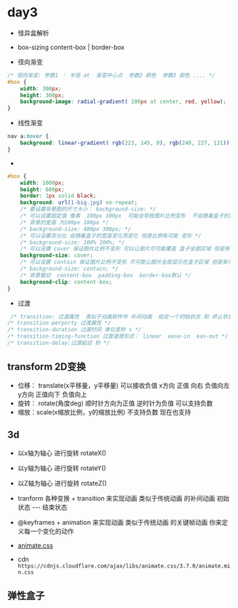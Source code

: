 # day3
* 怪异盒解析
* box-sizing content-box | border-box




* 径向渐变
```css
/* 径向渐变: 参数1 ： 半径 at  渐变中心点  参数2 颜色  参数3 颜色 .... */
#box {
    width: 300px;
    height: 300px;
    background-image: radial-gradient( 100px at center, red, yellow);
} 
```

* 线性渐变
```css
nav a:hover {
    background: linear-gradient( rgb(223, 145, 0), rgb(248, 227, 131));
}
```

*
```css
#box {
    width: 1000px;
    height: 600px;
    border: 1px solid black;
    background: url(1-big.jpg) no-repeat;
    /* 要设置背景图的尺寸大小： background-size: */
    /* 可以设置固定值 像素  100px 100px  可能会导致图片比例变形  不会随着盒子的宽高变化而变化*/
    /* 背景的宽高 为100px 100px */
    /* background-size: 400px 300px; */
    /* 可以设置百分比 会随着盒子的宽高变化而变化 但是比例有可能 变形 */
    /* background-size: 100% 100%; */
    /* 可以设置 cover 保证图片比例不变形 可以让图片尽可能覆盖 盒子全部区域 但是有可能 图片部分区域看不到*/
    background-size: cover;
    /* 可以设置 contain 保证图片比例不变形 尽可能让图片全部显示在盒子区域 但是有可能让盒子出现空白区域 */
    /* background-size: contain; */
    /* 背景裁切  content-box  padding-box  border-box默认 */
    background-clip: content-box;
}
```
* 过渡
```css
 /* transition: 过渡属性  类似于动画软件中 补间动画  给定一个初始状态 和 终止状态  它会自动过渡过去 */
/* transition-perporty 过渡属性 */
/* transition-duration 过渡时间 单位是秒 s */
/* transition-timing-function 过度速度形式： linear  ease-in  eas-out */
/* transition-delay:过渡延迟 秒 */
```

## transform 2D变换

* 位移： translate(x平移量，y平移量) 可以接收负值  x方向 正值 向右 负值向左  y方向 正值向下 负值向上
* 旋转： rotate(角度deg) 顺时针方向为正值  逆时针为负值  可以支持负数 
* 缩放：scale(x缩放比例，y的缩放比例) 不支持负数 现在也支持

## 3d
* 以x轴为轴心 进行旋转 rotateX()
* 以y轴为轴心 进行旋转 rotateY()
* 以Z轴为轴心 进行旋转 rotateZ()


* tranform 各种变换  + transition 来实现动画  类似于传统动画 的补间动画  初始状态 ---  结束状态

* @keyframes  + animation 来实现动画  类似于传统动画  的关键帧动画  你来定义每一个变化的动作

* [animate.css](https://daneden.github.io/animate.css/)
* cdn `https://cdnjs.cloudflare.com/ajax/libs/animate.css/3.7.0/animate.min.css`
## 弹性盒子































